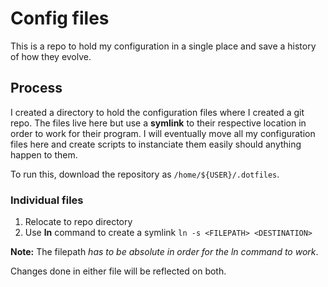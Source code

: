 # Config files

This is a repo to hold my configuration in a single place and save a history of how they evolve.

## Process

I created a directory to hold the configuration files where I created a git repo. The files live here but use a **symlink** to their respective location in order to work for their program. I will eventually move all my configuration files here and create scripts to instanciate them easily should anything happen to them.

To run this, download the repository as `/home/${USER}/.dotfiles`.

### Individual files

1. Relocate to repo directory
2. Use **ln** command to create a symlink `ln -s <FILEPATH> <DESTINATION>`

**Note:** The filepath _has to be absolute in order for the ln command to work_.

Changes done in either file will be reflected on both.
